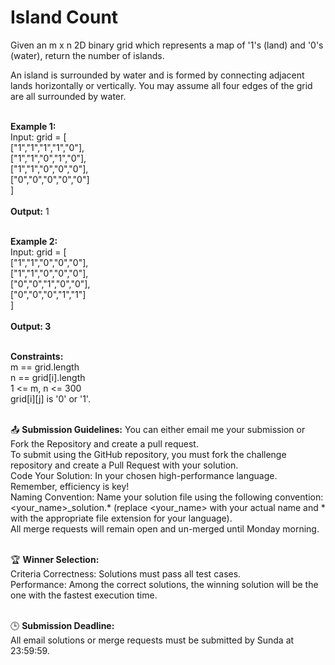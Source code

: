 # Island Count

Given an m x n 2D binary grid which represents a map of '1's (land) and '0's (water), return the number of islands.<br>

An island is surrounded by water and is formed by connecting adjacent lands horizontally or vertically. You may assume all four edges of the grid are all surrounded by water.<br><br>

 

**Example 1:**<br>
Input: grid = [<br>
  ["1","1","1","1","0"],<br>
  ["1","1","0","1","0"],<br>
  ["1","1","0","0","0"],<br>
  ["0","0","0","0","0"]<br>
]<br><br>
**Output:** 1<br><br>


**Example 2:**<br>
Input: grid = [<br>
  ["1","1","0","0","0"],<br>
  ["1","1","0","0","0"],<br>
  ["0","0","1","0","0"],<br>
  ["0","0","0","1","1"]<br>
]<br><br>
**Output: 3**<br><br>
 

**Constraints:**<br>
m == grid.length<br>
n == grid[i].length<br>
1 <= m, n <= 300<br>
grid[i][j] is '0' or '1'.<br><br>


📤 **Submission Guidelines:** <be>
You can either email me your submission or Fork the Repository and create a pull request.<br>
To submit using the GitHub repository, you must fork the challenge repository and create a Pull Request with your solution. <br>
Code Your Solution: In your chosen high-performance language. Remember, efficiency is key! <br>
Naming Convention: Name your solution file using the following convention: <your_name>_solution.* (replace <your_name> with your actual name and * with the appropriate file extension for your language). <br>
All merge requests will remain open and un-merged until Monday morning.<br><br>

🏆 **Winner Selection:** <br>
Criteria Correctness: Solutions must pass all test cases.<br>
Performance: Among the correct solutions, the winning solution will be the one with the fastest execution time. <br><br>

🕒 **Submission Deadline:**<br>
All email solutions or merge requests must be submitted by Sunda at 23:59:59.<br><br>

